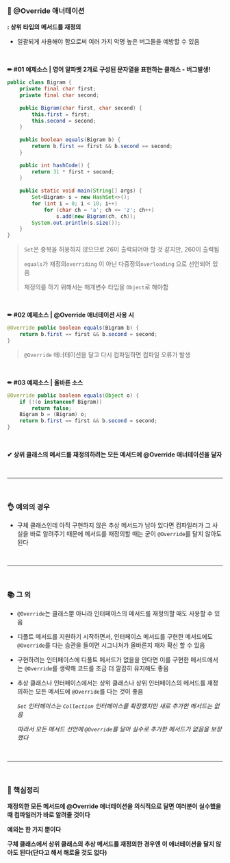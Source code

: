 ### 🔎 @Override 애너테이션

**: 상위 타입의 메서드를 재정의**

- 일괄되게 사용해야 함으로써 여러 가지 악명 높은 버그들을 예방할 수 있음

<br>

**✏ #01 예제소스 | 영어 알파벳 2개로 구성된 문자열을 표현하는 클래스 - 버그발생!**

```java
public class Bigram {
    private final char first;
    private final char second;
    
    public Bigram(char first, char second) {
        this.first = first;
        this.second = second;
    }
    
    public boolean equals(Bigram b) {
        return b.first == first && b.second == second;
    }
    
    public int hashCode() {
        return 31 * first + second;
    }
    
    public static void main(String[] args) {
        Set<Bigram> s = new HashSet<>();
        for (int i = 0; i < 10; i++)
            for (char ch = 'a'; ch <= 'z'; ch++)
                s.add(new Bigram(ch, ch));
        System.out.println(s.size());
    }
}
```

>`Set`은 중복을 허용하지 않으므로 26이 출력되어야 할 것 같지만, 260이 출력됨
>
>`equals`가 재정의`overriding` 이 아닌 다중정의`overloading` 으로 선언되어 있음
>
>재정의를 하기 위해서는 매개변수 타입을 `Object`로 해야함

<br>

**✏ #02 예제소스 | @Override 애너테이션 사용 시**

```java
@Override public boolean equals(Bigram b) {
    return b.first == first && b.second = second;
}
```

>`@Override` 애너테이션을 달고 다시 컴파일하면 컴파일 오류가 발생

<br>

**✏ #03 예제소스 | 올바른 소스**

```java
@Override public boolean equals(Object o) {
    if (!(o instanceof Bigram))
        return false;
    Bigram b = (Bigram) o;
    return b.first == first && b.second = second;
}
```

<br>

**✔ 상위 클래스의 메서드를 재정의하려는 모든 메서드에 @Override 애너테이션을 달자**

<br>

---

<br>

### 👌 예외의 경우

- 구체 클래스인데 아직 구현하지 않은 추상 메서드가 남아 있다면 컴파일러가 그 사실을 바로 알려주기 때문에 메서드를 재정의할 때는 굳이 `@Override`를 달지 않아도 된다

<br>

---

<br>

### 📚 그 외

- `@Override`는 클래스뿐 아니라 인터페이스의 메서드를 재정의할 때도 사용할 수 있음

- 디폴트 메서드를 지원하기 시작하면서, 인터페이스 메서드를 구현한 메서드에도 `@Override`를 다는 습관을 들이면 시그니처가 올바른지 재차 확신 할 수 있음

- 구현하려는 인터페이스에 디폴트 메서드가 없을을 안다면 이를 구현한 메서드에서는 `@Override`를 생략해 코드를 조금 더 깔끔히 유지해도 좋음

- 추상 클래스나 인터페이스에서는 상위 클래스나 상위 인터페이스의 메서드를 재정의하는 모든 메서드에 `@Override`를 다는 것이 좋음

  *`Set` 인터페이스는 `Collection` 인터페이스를 확장했지만 새로 추가한 메서드는 없음*

  *따라서 모든 메서드 선언에 `@Override`를 달아 실수로 추가한 메서드가 없음을 보장했다*

<br>

---

<br>

### 📌 핵심정리

**재정의한 모든 메서드에 @Override 애너테이션을 의식적으로 달면 여러분이 실수했을 때 컴파일러가 바로 알려줄 것이다**

**예외는 한 가지 뿐이다**

**구체 클래스에서 상위 클래스의 추상 메서드를 재정의한 경우엔 이 애너테이션을 달지 않아도 된다(단다고 해서 해로울 것도 없다)**
